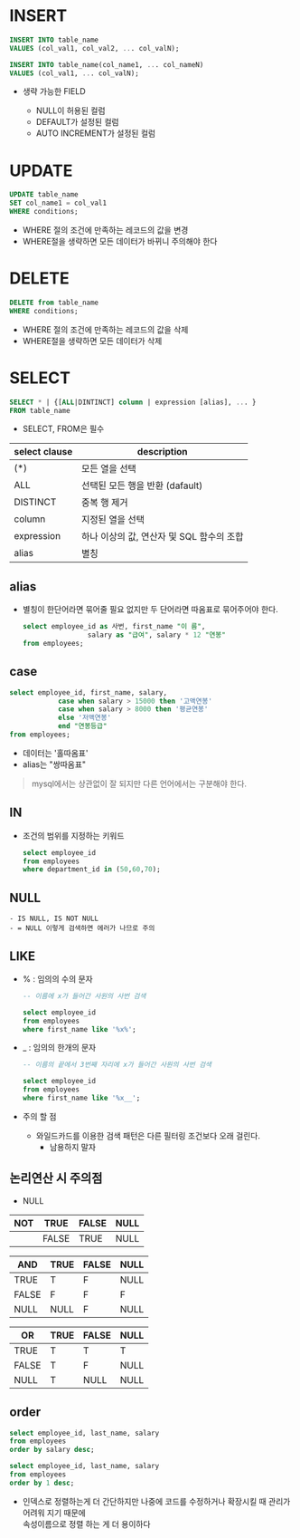 # INSERT

```sql
INSERT INTO table_name
VALUES (col_val1, col_val2, ... col_valN);

INSERT INTO table_name(col_name1, ... col_nameN)
VALUES (col_val1, ... col_valN);
```

- 생략 가능한 FIELD

    - NULL이 허용된 컬럼
    - DEFAULT가 설정된 컬럼
    - AUTO INCREMENT가 설정된 컬럼

# UPDATE

```sql
UPDATE table_name
SET col_name1 = col_val1
WHERE conditions;
```

- WHERE 절의 조건에 만족하는 레코드의 값을 변경
- WHERE절을 생략하면 모든 데이터가 바뀌니 주의해야 한다

# DELETE

```sql
DELETE from table_name
WHERE conditions;
```

- WHERE 절의 조건에 만족하는 레코드의 값을 삭제
- WHERE절을 생략하면 모든 데이터가 삭제

# SELECT

```sql
SELECT * | {[ALL|DINTINCT] column | expression [alias], ... }
FROM table_name
```

- SELECT, FROM은 필수

select clause | description
---- | ----
(*) | 모든 열을 선택
ALL | 선택된 모든 행을 반환 (dafault)
DISTINCT | 중복 행 제거
column | 지정된 열을 선택
expression | 하나 이상의 값, 연산자 및 SQL 함수의 조합
alias | 별칭


## alias
- 별칭이 한단어라면 묶어줄 필요 없지만 두 단어라면 따옴표로 묶어주어야 한다.

    ```sql
    select employee_id as 사번, first_name "이 름",
    				salary as "급여", salary * 12 "연봉"
    from employees;
    ```

## case

```sql
select employee_id, first_name, salary,
			case when salary > 15000 then '고액연봉'
			case when salary > 8000 then '평균연봉'
			else '저액연봉'
			end "연봉등급"
from employees;
```

- 데이터는 '홀따옴표' 
- alias는 "쌍따옴표"
> mysql에서는 상관없이 잘 되지만 다른 언어에서는 구분해야 한다.

## IN
- 조건의 범위를 지정하는 키워드

    ```sql
    select employee_id
    from employees
    where department_id in (50,60,70);
    ```

## NULL
    - IS NULL, IS NOT NULL
    - = NULL 이렇게 검색하면 에러가 나므로 주의
## LIKE
- % : 임의의 수의 문자

    ```sql
    -- 이름에 x가 들어간 사원의 사번 검색

    select employee_id
    from employees
    where first_name like '%x%';
    ```

- _ : 임의의 한개의 문자

    ```sql
    -- 이름의 끝에서 3번째 자리에 x가 들어간 사원의 사번 검색

    select employee_id
    from employees
    where first_name like '%x__';
    ```

- 주의 할 점
    - 와일드카드를 이용한 검색 패턴은 다른 필터링 조건보다 오래 걸린다.
        - 남용하지 말자
## 논리연산 시 주의점
- NULL

NOT | TRUE | FALSE | NULL
---- | ---- | ----| ----
| |FALSE|TRUE|NULL

AND | TRUE | FALSE | NULL
---- | ---- | ---- | ----
TRUE | T | F | NULL
FALSE | F | F| F
NULL | NULL | F | NULL

OR | TRUE | FALSE | NULL
---- | ---- | ---- | ----
TRUE | T | T | T
FALSE | T | F| NULL
NULL | T | NULL | NULL

## order

```sql
select employee_id, last_name, salary
from employees
order by salary desc;
```

```sql
select employee_id, last_name, salary
from employees
order by 1 desc;
```

- 인덱스로 정렬하는게 더 간단하지만 나중에 코드를 수정하거나 확장시킬 때 관리가 어려워 지기 때문에 <br>속성이름으로 정렬 하는 게 더 용이하다
